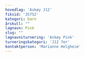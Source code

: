 ```yaml
---
hovedlag: 'Askøy J12'
fiksid: '35752'
kategori: barn
årskull: ""
lagnavn: Pink
slug: ""
lagnavniturnering: 'Askøy Pink'
turneringskategori: 'J12 7er'
kontaktperson: 'Marianne Helgheim'
---
```

